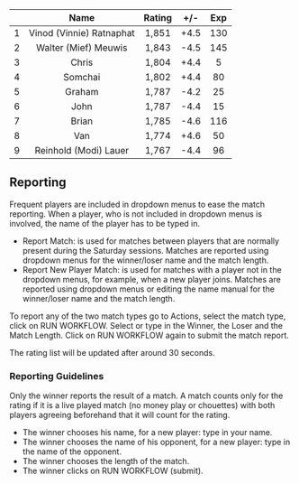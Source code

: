 | |Name|Rating|+/-|Exp|
|-|:--:|:----:|:-:|:-:|
|1|Vinod (Vinnie) Ratnaphat|1,851|+4.5|130|
|2|Walter (Mief) Meuwis|1,843|-4.5|145|
|3|Chris|1,804|+4.4|5|
|4|Somchai|1,802|+4.4|80|
|5|Graham|1,787|-4.2|25|
|6|John|1,787|-4.4|15|
|7|Brian|1,785|-4.6|116|
|8|Van|1,774|+4.6|50|
|9|Reinhold (Modi) Lauer|1,767|-4.4|96|

 

## Reporting

Frequent players are included in dropdown menus to ease the match reporting.
When a player, who is not included in dropdown menus is involved, the name of the player has to be typed in.

- Report Match:  is used for matches between players that are normally present during the Saturday sessions.
Matches are reported using dropdown menus for the winner/loser name and the match length.
- Report New Player Match:  is used for matches with a player not in the dropdown menus, for example, when a new player joins.
Matches are reported using dropdown menus or editing the name manual for the winner/loser name and the match length.

To report any of the two match types go to Actions, select the match type, click on RUN WORKFLOW.
Select or type in the Winner, the Loser and the Match Length.
Click on RUN WORKFLOW again to submit the match report.

The rating list will be updated after around 30 seconds.

### Reporting Guidelines

Only the winner reports the result of a match.
A match counts only for the rating if it is a live played match (no money play or chouettes)
with both players agreeing beforehand that it will count for the rating.

- The winner chooses his name, for a new player: type in your name.
- The winner chooses the name of his opponent, for a new player: type in the name of the opponent.
- The winner chooses the length of the match.
- The winner clicks on RUN WORKFLOW (submit).
